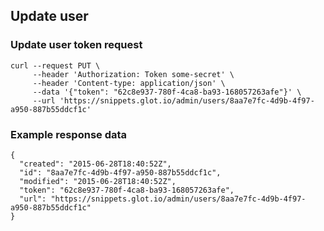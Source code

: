## Update user

### Update user token request
    curl --request PUT \
         --header 'Authorization: Token some-secret' \
         --header 'Content-type: application/json' \
         --data '{"token": "62c8e937-780f-4ca8-ba93-168057263afe"}' \
         --url 'https://snippets.glot.io/admin/users/8aa7e7fc-4d9b-4f97-a950-887b55ddcf1c'


### Example response data
    {
      "created": "2015-06-28T18:40:52Z",
      "id": "8aa7e7fc-4d9b-4f97-a950-887b55ddcf1c",
      "modified": "2015-06-28T18:40:52Z",
      "token": "62c8e937-780f-4ca8-ba93-168057263afe",
      "url": "https://snippets.glot.io/admin/users/8aa7e7fc-4d9b-4f97-a950-887b55ddcf1c"
    }

